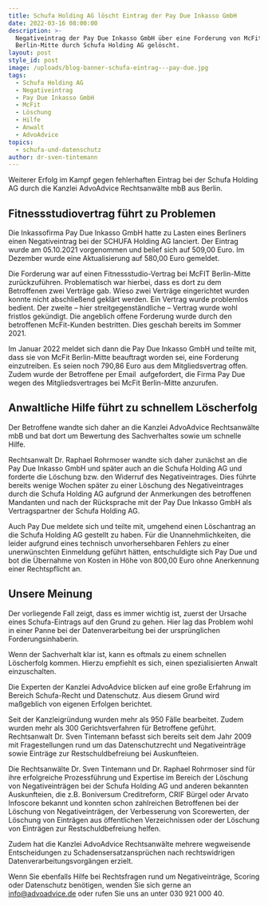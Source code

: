 ```yaml
---
title: Schufa Holding AG löscht Eintrag der Pay Due Inkasso GmbH
date: 2022-03-16 08:00:00
description: >-
  Negativeintrag der Pay Due Inkasso GmbH über eine Forderung von McFit
  Berlin-Mitte durch Schufa Holding AG gelöscht.
layout: post
style_id: post
image: /uploads/blog-banner-schufa-eintrag---pay-due.jpg
tags:
  - Schufa Holding AG
  - Negativeintrag
  - Pay Due Inkasso GmbH
  - McFit
  - Löschung
  - Hilfe
  - Anwalt
  - AdvoAdvice
topics:
  - schufa-und-datenschutz
author: dr-sven-tintemann
---
```

Weiterer Erfolg im Kampf gegen fehlerhaften Eintrag bei der Schufa Holding AG durch die Kanzlei AdvoAdvice Rechtsanwälte mbB aus Berlin.&nbsp;

## Fitnessstudiovertrag führt zu Problemen

Die Inkassofirma Pay Due Inkasso GmbH hatte zu Lasten eines Berliners einen Negativeintrag bei der SCHUFA Holding AG lanciert. Der Eintrag wurde am 05.10.2021 vorgenommen und belief sich auf 509,00 Euro. Im Dezember wurde eine Aktualisierung auf 580,00 Euro gemeldet.

Die Forderung war auf einen Fitnessstudio-Vertrag bei McFIT Berlin-Mitte zurückzuführen. Problematisch war hierbei, dass es dort zu dem Betroffenen zwei Verträge gab. Wieso zwei Verträge eingerichtet wurden konnte nicht abschlie&szlig;end geklärt werden. Ein Vertrag wurde problemlos bedient. Der zweite – hier streitgegenständliche – Vertrag wurde wohl fristlos gekündigt. Die angeblich offene Forderung wurde durch den betroffenen McFit-Kunden bestritten. Dies geschah bereits im Sommer 2021.&nbsp;

Im Januar 2022 meldet sich dann die Pay Due Inkasso GmbH und teilte mit, dass sie von McFit Berlin-Mitte beauftragt worden sei, eine Forderung einzutreiben. Es seien noch 790,86 Euro aus dem Mitgliedsvertrag offen. Zudem wurde der Betroffene per Email&nbsp; aufgefordert, die Firma Pay Due wegen des Mitgliedsvertrages bei McFit Berlin-Mitte anzurufen.&nbsp;

## Anwaltliche Hilfe führt zu schnellem Löscherfolg

Der Betroffene wandte sich daher an die Kanzlei AdvoAdvice Rechtsanwälte mbB und bat dort um Bewertung des Sachverhaltes sowie um schnelle Hilfe.&nbsp;

Rechtsanwalt Dr. Raphael Rohrmoser wandte sich daher zunächst an die Pay Due Inkasso GmbH und später auch an die Schufa Holding AG und forderte die Löschung bzw. den Widerruf des Negativeintrages. Dies führte bereits wenige Wochen später zu einer Löschung des Negativeintrages durch die Schufa Holding AG aufgrund der Anmerkungen des betroffenen Mandanten und nach der Rücksprache mit der Pay Due Inkasso GmbH als Vertragspartner der Schufa Holding AG.&nbsp;

Auch Pay Due meldete sich und teilte mit, umgehend einen Löschantrag an die Schufa Holding AG gestellt zu haben. Für die Unannehmlichkeiten, die leider aufgrund eines technisch unvorhersehbaren Fehlers zu einer unerwünschten Einmeldung geführt hätten, entschuldigte sich Pay Due und bot die Übernahme von Kosten in Höhe von 800,00 Euro ohne Anerkennung einer Rechtspflicht an.&nbsp;

## Unsere Meinung

Der vorliegende Fall zeigt, dass es immer wichtig ist, zuerst der Ursache eines Schufa-Eintrags auf den Grund zu gehen. Hier lag das Problem wohl in einer Panne bei der Datenverarbeitung bei der ursprünglichen Forderungsinhaberin.&nbsp;

Wenn der Sachverhalt klar ist, kann es oftmals zu einem schnellen Löscherfolg kommen. Hierzu empfiehlt es sich, einen spezialisierten Anwalt einzuschalten.&nbsp;

Die Experten der Kanzlei AdvoAdvice blicken auf eine gro&szlig;e Erfahrung im Bereich Schufa-Recht und Datenschutz. Aus diesem Grund wird ma&szlig;geblich von eigenen Erfolgen berichtet.

Seit der Kanzleigründung wurden mehr als 950 Fälle bearbeitet. Zudem wurden mehr als 300 Gerichtsverfahren für Betroffene geführt. Rechtsanwalt Dr. Sven Tintemann befasst sich bereits seit dem Jahr 2009 mit Fragestellungen rund um das Datenschutzrecht und Negativeinträge sowie Einträge zur Restschuldbefreiung bei Auskunfteien.

Die Rechtsanwälte Dr. Sven Tintemann und Dr. Raphael Rohrmoser sind für ihre erfolgreiche Prozessführung und Expertise im Bereich der Löschung von Negativeinträgen bei der Schufa Holding AG und anderen bekannten Auskunfteien, die z.B. Boniversum Creditreform, CRIF Bürgel oder Arvato Infoscore bekannt und konnten schon zahlreichen Betroffenen bei der Löschung von Negativeinträgen, der Verbesserung von Scorewerten, der Löschung von Einträgen aus öffentlichen Verzeichnissen oder der Löschung von Einträgen zur Restschuldbefreiung helfen.

Zudem hat die Kanzlei AdvoAdvice Rechtsanwälte mehrere wegweisende Entscheidungen zu Schadensersatzansprüchen nach rechtswidrigen Datenverarbeitungsvorgängen erzielt.

Wenn Sie ebenfalls Hilfe bei Rechtsfragen rund um Negativeinträge, Scoring oder Datenschutz benötigen, wenden Sie sich gerne an info@advoadvice.de oder rufen Sie uns an unter 030 921 000 40.

&nbsp;

&nbsp;
